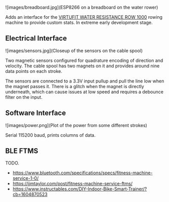 ![images/breadboard.jpg](ESP8266 on a breadboard on the water rower)

Adds an interface for the [VIRTUFIT WATER RESISTANCE ROW 1000](https://virtufit.nl/product/virtufit-foldable-water-resistance-row-1000-roeitrainer/) rowing machine to provide custom stats.  In extreme early development stage.

## Electrical Interface

![images/sensors.jpg](Closeup of the sensors on the cable spool)

Two magnetic sensors configured for quadrature encoding of
direction and velocity.  The cable spool has two magnets on it
and provides around nine data points on each stroke.

The sensors are connected to a 3.3V input pullup and pull the line
low when the magnet passes it.  There is a glitch when the magnet is
directly underneath, which can cause issues at low speed and requires
a debounce filter on the input.

## Software Interface

![images/power.png](Plot of the power from some different strokes)

Serial 115200 baud, prints columns of data.

## BLE FTMS

TODO.

* https://www.bluetooth.com/specifications/specs/fitness-machine-service-1-0/
* https://jjmtaylor.com/post/fitness-machine-service-ftms/
* https://www.instructables.com/DIY-Indoor-Bike-Smart-Trainer/?cb=1604870523


